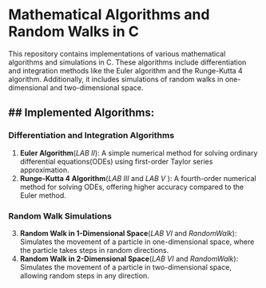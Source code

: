 # Mathematical Algorithms and Random Walks in C
This repository contains implementations of various mathematical algorithms and simulations in C. These algorithms include differentiation and integration methods like the Euler algorithm and the Runge-Kutta 4 algorithm. Additionally, it includes simulations of random walks in one-dimensional and two-dimensional space.

## ## Implemented Algorithms:
### Differentiation and Integration Algorithms
1. **Euler Algorithm**(*LAB II*): A simple numerical method for solving ordinary differential equations(ODEs) using first-order Taylor series approximation.
2. **Runge-Kutta 4 Algorithm**(*LAB III* and *LAB V* ): A fourth-order numerical method for solving ODEs, offering higher accuracy compared to the Euler method.

### Random Walk Simulations
3. **Random Walk in 1-Dimensional Space**(*LAB VI* and *RandomWalk*): Simulates the movement of a particle in one-dimensional space, where the particle takes steps in random directions.
4. **Random Walk in 2-Dimensional Space**(*LAB VI* and *RandomWalk*): Simulates the movement of a particle in two-dimensional space, allowing random steps in any direction.
